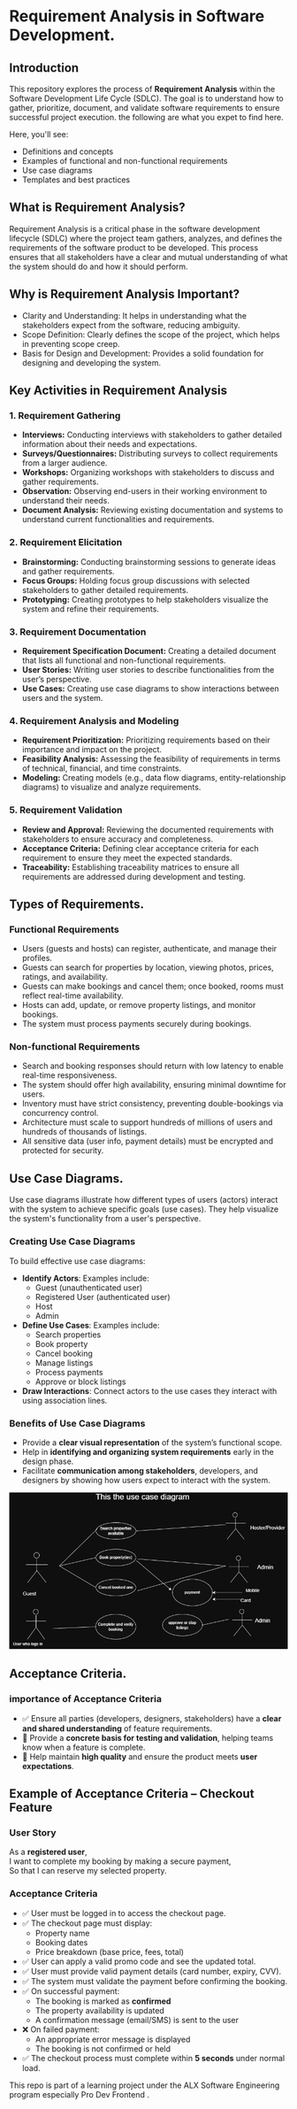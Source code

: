 # Requirement Analysis in Software Development.
## Introduction
This repository explores the process of **Requirement Analysis** within the Software Development Life Cycle (SDLC).
The goal is to understand how to gather, prioritize, document, and validate software requirements to ensure successful project execution. the following are what you expet to find here.

Here, you'll see:
- Definitions and concepts
- Examples of functional and non-functional requirements
- Use case diagrams
- Templates and best practices
## What is Requirement Analysis?
 Requirement Analysis is a critical phase in the software development lifecycle (SDLC) where the project team gathers, analyzes, and defines the requirements of the software product to be developed. This process ensures that all stakeholders have a clear and mutual understanding of what the system should do and how it should perform.
## Why is Requirement Analysis Important?

- Clarity and Understanding: It helps in understanding what the stakeholders expect from the software, reducing ambiguity.  
- Scope Definition: Clearly defines the scope of the project, which helps in preventing scope creep.  
- Basis for Design and Development: Provides a solid foundation for designing and developing the system.
## Key Activities in Requirement Analysis

### 1. Requirement Gathering 
- **Interviews:** Conducting interviews with stakeholders to gather detailed information about their needs and expectations.
- **Surveys/Questionnaires:** Distributing surveys to collect requirements from a larger audience.
- **Workshops:** Organizing workshops with stakeholders to discuss and gather requirements.
- **Observation:** Observing end-users in their working environment to understand their needs.
- **Document Analysis:** Reviewing existing documentation and systems to understand current functionalities and requirements.

### 2. Requirement Elicitation 
- **Brainstorming:** Conducting brainstorming sessions to generate ideas and gather requirements.
- **Focus Groups:** Holding focus group discussions with selected stakeholders to gather detailed requirements.
- **Prototyping:** Creating prototypes to help stakeholders visualize the system and refine their requirements.

### 3. Requirement Documentation 
- **Requirement Specification Document:** Creating a detailed document that lists all functional and non-functional requirements.
- **User Stories:** Writing user stories to describe functionalities from the user’s perspective.
- **Use Cases:** Creating use case diagrams to show interactions between users and the system.

### 4. Requirement Analysis and Modeling 
- **Requirement Prioritization:** Prioritizing requirements based on their importance and impact on the project.
- **Feasibility Analysis:** Assessing the feasibility of requirements in terms of technical, financial, and time constraints.
- **Modeling:** Creating models (e.g., data flow diagrams, entity-relationship diagrams) to visualize and analyze requirements.

### 5. Requirement Validation 
- **Review and Approval:** Reviewing the documented requirements with stakeholders to ensure accuracy and completeness.
- **Acceptance Criteria:** Defining clear acceptance criteria for each requirement to ensure they meet the expected standards.
- **Traceability:** Establishing traceability matrices to ensure all requirements are addressed during development and testing.
## Types of Requirements.

### Functional Requirements
- Users (guests and hosts) can register, authenticate, and manage their profiles.
- Guests can search for properties by location, viewing photos, prices, ratings, and availability.
- Guests can make bookings and cancel them; once booked, rooms must reflect real-time availability.
- Hosts can add, update, or remove property listings, and monitor bookings.
- The system must process payments securely during bookings.

### Non-functional Requirements
- Search and booking responses should return with low latency to enable real-time responsiveness.
- The system should offer high availability, ensuring minimal downtime for users.
- Inventory must have strict consistency, preventing double-bookings via concurrency control.
- Architecture must scale to support hundreds of millions of users and hundreds of thousands of listings.
- All sensitive data (user info, payment details) must be encrypted and protected for security.
  
## Use Case Diagrams.

Use case diagrams illustrate how different types of users (actors) interact with the system to achieve specific goals (use cases). They help visualize the system's functionality from a user's perspective.

### Creating Use Case Diagrams

To build effective use case diagrams:

- **Identify Actors**: Examples include:
  - Guest (unauthenticated user)
  - Registered User (authenticated user)
  - Host
  - Admin
- **Define Use Cases**: Examples include:
  - Search properties
  - Book property
  - Cancel booking
  - Manage listings
  - Process payments
  - Approve or block listings
- **Draw Interactions**: Connect actors to the use cases they interact with using association lines.

### Benefits of Use Case Diagrams

- Provide a **clear visual representation** of the system’s functional scope.
- Help in **identifying and organizing system requirements** early in the design phase.
- Facilitate **communication among stakeholders**, developers, and designers by showing how users expect to interact with the system.

![Use Case Diagram](./alx-booking-uc.png)

## Acceptance Criteria.

### importance of Acceptance Criteria

- ✅ Ensure all parties (developers, designers, stakeholders) have a **clear and shared understanding** of feature requirements.
- 🧪 Provide a **concrete basis for testing and validation**, helping teams know when a feature is complete.
- 🎯 Help maintain **high quality** and ensure the product meets **user expectations**.

  
## Example of Acceptance Criteria – Checkout Feature

### User Story
As a **registered user**,  
I want to complete my booking by making a secure payment,  
So that I can reserve my selected property.

### Acceptance Criteria
- ✅ User must be logged in to access the checkout page.
- ✅ The checkout page must display:
  - Property name
  - Booking dates
  - Price breakdown (base price, fees, total)
- ✅ User can apply a valid promo code and see the updated total.
- ✅ User must provide valid payment details (card number, expiry, CVV).
- ✅ The system must validate the payment before confirming the booking.
- ✅ On successful payment:
  - The booking is marked as **confirmed**
  - The property availability is updated
  - A confirmation message (email/SMS) is sent to the user
- ❌ On failed payment:
  - An appropriate error message is displayed
  - The booking is not confirmed or held
- ✅ The checkout process must complete within **5 seconds** under normal load.



This repo is part of a learning project under the ALX Software Engineering program especially Pro Dev Frontend .

